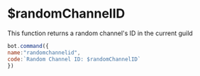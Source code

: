 # $randomChannelID

This function returns a random channel's ID in the current guild

```javascript
bot.command({
name:"randomchannelid",
code:`Random Channel ID: $randomChannelID`
})
```

